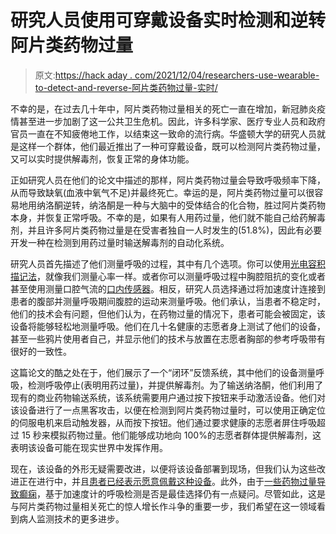 # 研究人员使用可穿戴设备实时检测和逆转阿片类药物过量

> 原文:[https://hack aday . com/2021/12/04/researchers-use-wearable-to-detect-and-reverse-阿片类药物过量-实时/](https://hackaday.com/2021/12/04/researchers-use-wearable-to-detect-and-reverse-opioid-overdoses-in-real-time/)

不幸的是，在过去几十年中，阿片类药物过量相关的死亡一直在增加，新冠肺炎疫情甚至进一步加剧了这一公共卫生危机。因此，许多科学家、医疗专业人员和政府官员一直在不知疲倦地工作，以结束这一致命的流行病。华盛顿大学的研究人员就是这样一个群体，他们最近推出了一种可穿戴设备，既可以检测阿片类药物过量，又可以实时提供解毒剂，恢复正常的身体功能。

正如研究人员在他们的论文中描述的那样，阿片类药物过量会导致呼吸频率下降，从而导致缺氧(血液中氧气不足)并最终死亡。幸运的是，阿片类药物过量可以很容易地用纳洛酮逆转，纳洛酮是一种与大脑中的受体结合的化合物，胜过阿片类药物本身，并恢复正常呼吸。不幸的是，如果有人用药过量，他们就不能自己给药解毒剂，并且许多阿片类药物过量是在受害者独自一人时发生的(51.8%)，因此有必要开发一种在检测到用药过量时输送解毒剂的自动化系统。

研究人员首先描述了他们测量呼吸的过程，其中有几个选项。你可以使用[光电容积描记法](https://hackaday.com/2020/07/11/detect-covid-19-symptoms-using-wearable-device-and-ai/)，就像我们测量心率一样。或者你可以测量呼吸过程中胸腔阻抗的变化或者甚至使用测量口腔气流的[口内传感器](https://hackaday.com/2018/05/13/intra-oral-device-detects-opioid-overdose/)。相反，研究人员选择通过将加速度计连接到患者的腹部并测量呼吸期间腹腔的运动来测量呼吸。他们承认，当患者不稳定时，他们的技术会有问题，但他们认为，在药物过量的情况下，患者可能会被固定，该设备将能够轻松地测量呼吸。他们在几十名健康的志愿者身上测试了他们的设备，甚至一些鸦片使用者自己，并显示他们的技术与放置在志愿者胸部的参考呼吸带有很好的一致性。

这篇论文的酷之处在于，他们展示了一个“闭环”反馈系统，其中他们的设备测量呼吸，检测呼吸停止(表明用药过量)，并提供解毒剂。为了输送纳洛酮，他们利用了现有的商业药物输送系统，该系统需要用户通过按下按钮来手动激活设备。他们对该设备进行了一点黑客攻击，以便在检测到阿片类药物过量时，可以使用正确定位的伺服电机来启动触发器，从而按下按钮。他们通过要求健康的志愿者屏住呼吸超过 15 秒来模拟药物过量。他们能够成功地向 100%的志愿者群体提供解毒剂，这表明该设备可能在现实世界中发挥作用。

现在，该设备的外形无疑需要改进，以便将该设备部署到现场，但我们认为这些改进正在进行中，并且[患者已经表示愿意佩戴这种设备](https://ascpjournal.biomedcentral.com/articles/10.1186/s13722-019-0153-5)。此外，由于[一些药物过量导致癫痫](https://doi.org/10.1016/0735-6757(94)90185-6)，基于加速度计的呼吸检测是否是最佳选择仍有一点疑问。尽管如此，这是与阿片类药物过量相关死亡的惊人增长作斗争的重要一步，我们希望在这一领域看到病人监测技术的更多进步。